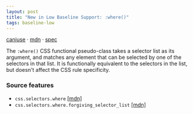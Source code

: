 ```yaml
---
layout: post
title: "New in Low Baseline Support: :where()"
tags: baseline-low
---
```


[caniuse](https://caniuse.com/?search=where) · [mdn](https://developer.mozilla.org/en-US/search?q=:where()) · [spec](https://drafts.csswg.org/selectors-4/#zero-matches)

The `:where()` CSS functional pseudo-class takes a selector list as its argument, and matches any element that can be selected by one of the selectors in that list. It is functionally equivalent to the selectors in the list, but doesn't affect the CSS rule specificity.

### Source features

- ``css.selectors.where`` [[mdn]](https://developer.mozilla.org/en-US/search?q=css.selectors.where)
- ``css.selectors.where.forgiving_selector_list`` [[mdn]](https://developer.mozilla.org/en-US/search?q=css.selectors.where.forgiving_selector_list)
